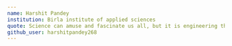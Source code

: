 ```yaml
---
name: Harshit Pandey
institution: Birla institute of applied sciences
quote: Science can amuse and fascinate us all, but it is engineering that changes the world.
github_user: harshitpandey268
---
```

